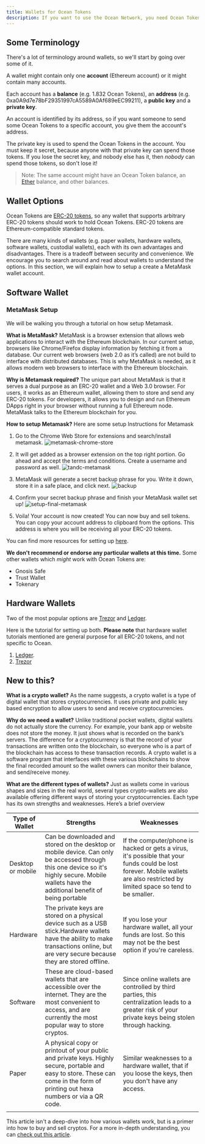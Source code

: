 ```yaml
---
title: Wallets for Ocean Tokens
description: If you want to use the Ocean Network, you need Ocean Tokens (typical ERC-20 tokens), and to get Ocean Tokens, you need to get a wallet that can hold Ocean Tokens.
---
```


## Some Terminology

There's a lot of terminology around wallets, so we'll start by going over some of it.

A wallet might contain only one **account** (Ethereum account) or it might contain many accounts.

Each account has a **balance** (e.g. 1.832 Ocean Tokens), an **address** (e.g. 0xa0A9d7e78bF29351997cA5589A0Af689eEC99211), a **public key** and a **private key**.

An account is identified by its address, so if you want someone to send some Ocean Tokens to a specific account, you give them the account's address.

The private key is used to spend the Ocean Tokens in the account. You must keep it secret, because anyone with that private key can spend those tokens. If you lose the secret key, and nobody else has it, then _nobody_ can spend those tokens, so don't lose it!

> Note: The same account might have an Ocean Token balance, an [Ether](https://www.ethereum.org/ether) balance, and other balances.

## Wallet Options

Ocean Tokens are [ERC-20 tokens](https://en.wikipedia.org/wiki/ERC-20), so any wallet that supports arbitrary ERC-20 tokens should work to hold Ocean Tokens. ERC-20 tokens are Ethereum-compatible standard tokens.

There are many kinds of wallets (e.g. paper wallets, hardware wallets, software wallets, custodial wallets), each with its own advantages and disadvantages. There is a tradeoff between security and convenience. We encourage you to search around and read about wallets to understand the options. In this section, we will explain how to setup a create a MetaMask wallet account.

## Software Wallet

### MetaMask Setup

We will be walking you through a tutorial on how setup Metamask.

**What is MetaMask?**
MetaMask is a browser extension that allows web applications to interact with the Ethereum blockchain. In our current setup, browsers like Chrome/Firefox display information by fetching it from a database. Our current web browsers (web 2.0 as it’s called) are not build to interface with distributed databases. This is why MetaMask is needed, as it allows modern web browsers to interface with the Ethereum blockchain.

**Why is Metamask required?**
The unique part about MetaMask is that it serves a dual purpose as an ERC-20 wallet and a Web 3.0 browser. For users, it works as an Ethereum wallet, allowing them to store and send any ERC-20 tokens. For developers, it allows you to design and run Ethereum DApps right in your browser without running a full Ethereum node. MetaMask talks to the Ethereum blockchain for you.

**How to setup Metamask?**
Here are some setup Instructions for Metamask

1. Go to the Chrome Web Store for extensions and search/install metamask. ![metamask-chrome-store](images/metamask-chrome-extension.png)

2. It will get added as a browser extension on the top right portion. Go ahead and accept the terms and conditions. Create a username and password as well. ![tandc-metamask](images/metamask-create-username-password.png)
3. MetaMask will generate a secret backup phrase for you. Write it down, store it in a safe place, and click next. ![backup](images/metamask-secret-passcode.png)
4. Confirm your secret backup phrase and finish your MetaMask wallet set up! ![setup-final-metamask](images/metamask_view-account%20options.png)
5. Voila! Your account is now created! You can now buy and sell tokens. You can copy your account address to clipboard from the options. This address is where you will be receiving all your ERC-20 tokens.

You can find more resources for setting up [here](https://drive.google.com/open?id=1N68MsRlbxJ4h6otCaTIwN4y904unh1QO).

**We don't recommend or endorse any particular wallets at this time.** Some other wallets which _might_ work with Ocean Tokens are:

- Gnosis Safe
- Trust Wallet
- Tokenary

## Hardware Wallets

Two of the most popular options are [Trezor](https://trezor.io/) and [Ledger](https://www.ledger.com/pages/ledger-live).

Here is the tutorial for setting up both. **Please note** that hardware wallet tutorials mentioned are general purpose for all ERC-20 tokens, and not specific to Ocean.

1. [Ledger](https://coinsutra.com/edger-nano-s-setup-guide/).
2. [Trezor](https://wiki.trezor.io/User_manual)

## New to this?

**What is a crypto wallet?**
As the name suggests, a crypto wallet is a type of digital wallet that stores cryptocurrencies. It uses private and public key based encryption to allow users to send and receive cryptocurrencies.

**Why do we need a wallet?**
Unlike traditional pocket wallets, digital wallets do not actually store the currency. For example, your bank app or website does not store the money. It just shows what is recorded on the bank’s servers. The difference for a cryptocurrency is that the record of your transactions are written onto the blockchain, so everyone who is a part of the blockchain has access to these transaction records. A crypto wallet is a software program that interfaces with these various blockchains to show the final recorded amount so the wallet owners can monitor their balance, and send/receive money.

**What are the different types of wallets?**
Just as wallets come in various shapes and sizes in the real world, several types crypto-wallets are also available offering different ways of storing your cryptocurrencies. Each type has its own strengths and weaknesses. Here’s a brief overview

| **Type of Wallet** | **Strengths**                                                                                                                                                                                      | **Weaknesses**                                                                                                                                                                       |
| ------------------ | -------------------------------------------------------------------------------------------------------------------------------------------------------------------------------------------------- | ------------------------------------------------------------------------------------------------------------------------------------------------------------------------------------ |
| Desktop or mobile  | Can be downloaded and stored on the desktop or mobile device. Can only be accessed through this one device so it&#39;s highly secure. Mobile wallets have the additional benefit of being portable | If the computer/phone is hacked or gets a virus, it&#39;s possible that your funds could be lost forever. Mobile wallets are also restricted by limited space so tend to be smaller. |
| Hardware           | The private keys are stored on a physical device such as a USB stick.Hardware wallets have the ability to make transactions online, but are very secure because they are stored offline.           | If you lose your hardware wallet, all your funds are lost. So this may not be the best option if you&#39;re careless.                                                                |
| Software           | These are cloud-based wallets that are accessible over the internet. They are the most convenient to access, and are currently the most popular way to store cryptos.                              | Since online wallets are controlled by third parties, this centralization leads to a greater risk of your private keys being stolen through hacking.                                 |  |
| Paper              | A physical copy or printout of your public and private keys. Highly secure, portable and easy to store. These can come in the form of printing out hexa numbers or via a QR code.                  | Similar weaknesses to a hardware wallet, that if you loose the keys, then you don&#39;t have any access.                                                                             |
|                    |                                                                                                                                                                                                    |                                                                                                                                                                                      |  |

This article isn't a deep-dive into how various wallets work, but is a primer into how to buy and sell cryptos. For a more in-depth understanding, you can [check out this article](https://blockgeeks.com/guides/cryptocurrency-wallet-guide/).
